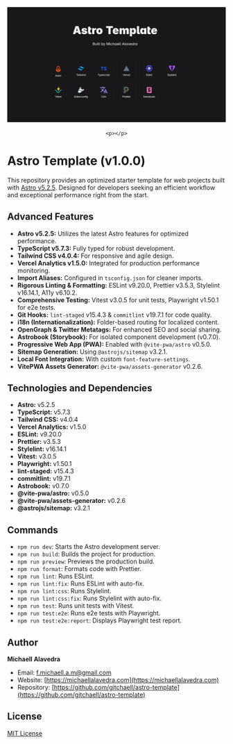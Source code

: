 <div align="center">
	<a href="https://amazing.app/">
		<img src="https://raw.githubusercontent.com/gitchaell/astro-template/main/public/opengraph/image.png">
	</a>

	<p></p>
</div>

# Astro Template (v1.0.0)

This repository provides an optimized starter template for web projects built with [Astro v5.2.5](https://astro.build/). Designed for developers seeking an efficient workflow and exceptional performance right from the start.

## Advanced Features

* **Astro v5.2.5:** Utilizes the latest Astro features for optimized performance.
* **TypeScript v5.7.3:** Fully typed for robust development.
* **Tailwind CSS v4.0.4:** For responsive and agile design.
* **Vercel Analytics v1.5.0:** Integrated for production performance monitoring.
* **Import Aliases:** Configured in `tsconfig.json` for cleaner imports.
* **Rigorous Linting & Formatting:** ESLint v9.20.0, Prettier v3.5.3, Stylelint v16.14.1, A11y v6.10.2.
* **Comprehensive Testing:** Vitest v3.0.5 for unit tests, Playwright v1.50.1 for e2e tests.
* **Git Hooks:** `lint-staged` v15.4.3 & `commitlint` v19.7.1 for code quality.
* **i18n (Internationalization):** Folder-based routing for localized content.
* **OpenGraph & Twitter Metatags:** For enhanced SEO and social sharing.
* **Astrobook (Storybook):** For isolated component development (v0.7.0).
* **Progressive Web App (PWA):** Enabled with `@vite-pwa/astro` v0.5.0.
* **Sitemap Generation:** Using `@astrojs/sitemap` v3.2.1.
* **Local Font Integration:** With custom `font-feature-settings`.
* **VitePWA Assets Generator:** `@vite-pwa/assets-generator` v0.2.6.

## Technologies and Dependencies

* **Astro:** v5.2.5
* **TypeScript:** v5.7.3
* **Tailwind CSS:** v4.0.4
* **Vercel Analytics:** v1.5.0
* **ESLint:** v9.20.0
* **Prettier:** v3.5.3
* **Stylelint:** v16.14.1
* **Vitest:** v3.0.5
* **Playwright:** v1.50.1
* **lint-staged:** v15.4.3
* **commitlint:** v19.7.1
* **Astrobook:** v0.7.0
* **@vite-pwa/astro:** v0.5.0
* **@vite-pwa/assets-generator:** v0.2.6
* **@astrojs/sitemap:** v3.2.1

## Commands

* `npm run dev`: Starts the Astro development server.
* `npm run build`: Builds the project for production.
* `npm run preview`: Previews the production build.
* `npm run format`: Formats code with Prettier.
* `npm run lint`: Runs ESLint.
* `npm run lint:fix`: Runs ESLint with auto-fix.
* `npm run lint:css`: Runs Stylelint.
* `npm run lint:css:fix`: Runs Stylelint with auto-fix.
* `npm run test`: Runs unit tests with Vitest.
* `npm run test:e2e`: Runs e2e tests with Playwright.
* `npm run test:e2e:report`: Displays Playwright test report.

## Author

**Michaell Alavedra**

* Email: f.michaell.a.m@gmail.com
* Website: [https://michaellalavedra.com](https://michaellalavedra.com)
* Repository: [https://github.com/gitchaell/astro-template](https://github.com/gitchaell/astro-template)

## License

[MIT License](LICENSE)

